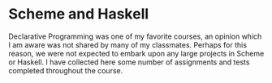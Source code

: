# Scheme and Haskell

Declarative Programming was one of my favorite courses, an opinion which I am aware was not shared by many of my classmates. Perhaps for this reason, we were not expected to embark upon any large projects in Scheme or Haskell. I have collected here some number of assignments and tests completed throughout the course.

